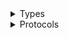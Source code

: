 <details>
<summary>Types</summary>

  - [LightsailClient](/aws-sdk-swift/reference/0.x/AWSLightsail/LightsailClient)
  - [LightsailClient.LightsailClientConfiguration](/aws-sdk-swift/reference/0.x/AWSLightsail/LightsailClient.LightsailClientConfiguration)
  - [LightsailClientLogHandlerFactory](/aws-sdk-swift/reference/0.x/AWSLightsail/LightsailClientLogHandlerFactory)
  - [LightsailClientTypes](/aws-sdk-swift/reference/0.x/AWSLightsail/LightsailClientTypes)

</details>

<details>
<summary>Protocols</summary>

  - [LightsailClientProtocol](/aws-sdk-swift/reference/0.x/AWSLightsail/LightsailClientProtocol)

</details>
